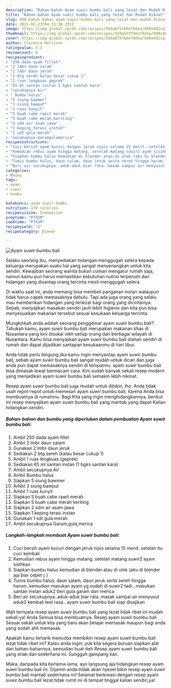 ```yaml
---
description: "Bahan-bahan Ayam suwir bumbu bali yang lezat dan Mudah Dibuat"
title: "Bahan-bahan Ayam suwir bumbu bali yang lezat dan Mudah Dibuat"
slug: 990-bahan-bahan-ayam-suwir-bumbu-bali-yang-lezat-dan-mudah-dibuat
date: 2021-02-23T04:33:36.291Z
image: https://img-global.cpcdn.com/recipes/569ab75f66ef8daa/680x482cq70/ayam-suwir-bumbu-bali-foto-resep-utama.jpg
thumbnail: https://img-global.cpcdn.com/recipes/569ab75f66ef8daa/680x482cq70/ayam-suwir-bumbu-bali-foto-resep-utama.jpg
cover: https://img-global.cpcdn.com/recipes/569ab75f66ef8daa/680x482cq70/ayam-suwir-bumbu-bali-foto-resep-utama.jpg
author: Clarence Morrison
ratingvalue: 3.3
reviewcount: 8
recipeingredient:
- "250 dada ayam fillet"
- "2 lmbr daun salam"
- "2 lmbr daun jeruk"
- "2 btg sereh kalau besar cukup 1"
- "1 ruas lengkuas geprek"
- "65 ml santan instan 1 bgks santan kara"
- "secukupnya Air"
- " Bumbu halus"
- "5 siung bawmer"
- "3 siung bawput"
- "1 ruas kunyit"
- "5 buah cabe rawit merah"
- "5 buah cabe merah keriting"
- "2 sdm air asam jawa"
- "1 keping terasi instan"
- "1 sdt gula merah"
- "secukupnya Garamgulamerica"
recipeinstructions:
- "Cuci bersih ayam kucuri dengan jeruk nipis selama 15 menit..setelah itu cuci kembali"
- "Kemudian rebus ayam hingga matang..setelah matang suwir2 ayam sisihkan"
- "Siapkan bumbu halus kemudian di blender atau di ulek (aku di blender aja biar cepet☺️)"
- "Tumis bumbu halus, daun salam, daun jeruk serta sereh hingga harum..kemudian masukan ayam yg sudah di suwir2 tadi...masukan santan instan aduk2 beri gula garam dan merica"
- "Beri air secukupnya..aduk-aduk biar rata..masak sampai air menyusut aduk2 kembali test rasa...ayam suwir bumbu bali siap disajikan"
categories:
- Resep
tags:
- ayam
- suwir
- bumbu

katakunci: ayam suwir bumbu 
nutrition: 178 calories
recipecuisine: Indonesian
preptime: "PT35M"
cooktime: "PT42M"
recipeyield: "2"
recipecategory: Dinner

---
```



![Ayam suwir bumbu bali](https://img-global.cpcdn.com/recipes/569ab75f66ef8daa/680x482cq70/ayam-suwir-bumbu-bali-foto-resep-utama.jpg)

Selaku seorang ibu, menyediakan hidangan menggugah selera kepada keluarga merupakan suatu hal yang sangat menyenangkan untuk kita sendiri. Kewajiban seorang  wanita bukan cuman mengatur rumah saja, namun kamu pun harus memastikan kebutuhan nutrisi terpenuhi dan hidangan yang disantap orang tercinta mesti menggugah selera.

Di waktu  saat ini, anda memang bisa membeli panganan instan walaupun tidak harus capek memasaknya dahulu. Tapi ada juga orang yang selalu mau memberikan hidangan yang terlezat bagi orang yang dicintainya. Sebab, menyajikan masakan sendiri jauh lebih higienis dan kita pun bisa menyesuaikan makanan tersebut sesuai kesukaan keluarga tercinta. 



Mungkinkah anda adalah seorang penggemar ayam suwir bumbu bali?. Tahukah kamu, ayam suwir bumbu bali merupakan makanan khas di Nusantara yang kini disukai oleh setiap orang dari berbagai wilayah di Nusantara. Kamu bisa menyajikan ayam suwir bumbu bali olahan sendiri di rumah dan dapat dijadikan santapan kesukaanmu di hari libur.

Anda tidak perlu bingung jika kamu ingin menyantap ayam suwir bumbu bali, sebab ayam suwir bumbu bali sangat mudah untuk dicari dan juga anda pun dapat memasaknya sendiri di tempatmu. ayam suwir bumbu bali bisa dimasak lewat bermacam cara. Kini sudah banyak sekali resep modern yang menjadikan ayam suwir bumbu bali semakin lebih nikmat.

Resep ayam suwir bumbu bali juga mudah untuk dibikin, lho. Anda tidak usah repot-repot untuk memesan ayam suwir bumbu bali, karena Anda bisa membuatnya di rumahmu. Bagi Kita yang ingin menghidangkannya, berikut ini resep menyajikan ayam suwir bumbu bali yang mantab yang dapat Kalian hidangkan sendiri.

<!--inarticleads1-->

##### Bahan-bahan dan bumbu yang diperlukan dalam pembuatan Ayam suwir bumbu bali:

1. Ambil 250 dada ayam fillet
1. Ambil 2 lmbr daun salam
1. Gunakan 2 lmbr daun jeruk
1. Sediakan 2 btg sereh (kalau besar cukup 1)
1. Ambil 1 ruas lengkuas (geprek)
1. Sediakan 65 ml santan instan (1 bgks santan kara)
1. Ambil secukupnya Air
1. Ambil  Bumbu halus
1. Siapkan 5 siung bawmer
1. Ambil 3 siung bawput
1. Ambil 1 ruas kunyit
1. Siapkan 5 buah cabe rawit merah
1. Siapkan 5 buah cabe merah keriting
1. Siapkan 2 sdm air asam jawa
1. Siapkan 1 keping terasi instan
1. Gunakan 1 sdt gula merah
1. Ambil secukupnya Garam,gula,merica




<!--inarticleads2-->

##### Langkah-langkah membuat Ayam suwir bumbu bali:

1. Cuci bersih ayam kucuri dengan jeruk nipis selama 15 menit..setelah itu cuci kembali
1. Kemudian rebus ayam hingga matang..setelah matang suwir2 ayam sisihkan
1. Siapkan bumbu halus kemudian di blender atau di ulek (aku di blender aja biar cepet☺️)
1. Tumis bumbu halus, daun salam, daun jeruk serta sereh hingga harum..kemudian masukan ayam yg sudah di suwir2 tadi...masukan santan instan aduk2 beri gula garam dan merica
1. Beri air secukupnya..aduk-aduk biar rata..masak sampai air menyusut aduk2 kembali test rasa...ayam suwir bumbu bali siap disajikan




Wah ternyata resep ayam suwir bumbu bali yang lezat tidak ribet ini mudah sekali ya! Anda Semua bisa membuatnya. Resep ayam suwir bumbu bali Sesuai sekali untuk kita yang baru akan belajar memasak maupun bagi anda yang sudah ahli memasak.

Apakah kamu tertarik mencoba membikin resep ayam suwir bumbu bali lezat tidak ribet ini? Kalau anda ingin, yuk kita segera buruan siapkan alat dan bahan-bahannya, kemudian buat deh Resep ayam suwir bumbu bali yang enak dan sederhana ini. Sungguh gampang kan. 

Maka, daripada kita berlama-lama, ayo langsung aja hidangkan resep ayam suwir bumbu bali ini. Dijamin anda tiidak akan nyesel bikin resep ayam suwir bumbu bali mantab sederhana ini! Selamat berkreasi dengan resep ayam suwir bumbu bali lezat tidak rumit ini di tempat tinggal kalian sendiri,ya!.

